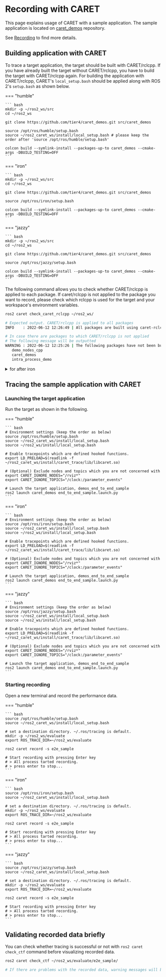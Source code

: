 # Recording with CARET

This page explains usage of CARET with a sample application.
The sample application is located on [caret_demos](https://github.com/tier4/caret_demos.git) repository.

See [Recording](../recording/index.md) to find more details.

## Building application with CARET

To trace a target application, the target should be built with CARET/rclcpp. If you have already built the target without CARET/rclcpp, you have to build the target with CARET/rclcpp again. For building the application with CARET/rclcpp, CARET's `local_setup.bash` should be applied along with ROS 2's `setup.bash` as shown below.

=== "humble"

    ``` bash
    mkdir -p ~/ros2_ws/src
    cd ~/ros2_ws

    git clone https://github.com/tier4/caret_demos.git src/caret_demos

    source /opt/ros/humble/setup.bash
    source ~/ros2_caret_ws/install/local_setup.bash # please keep the order after 'source /opt/ros/humble/setup.bash'

    colcon build --symlink-install --packages-up-to caret_demos --cmake-args -DBUILD_TESTING=OFF
    ```

=== "iron"

    ``` bash
    mkdir -p ~/ros2_ws/src
    cd ~/ros2_ws

    git clone https://github.com/tier4/caret_demos.git src/caret_demos

    source /opt/ros/iron/setup.bash

    colcon build --symlink-install --packages-up-to caret_demos --cmake-args -DBUILD_TESTING=OFF
    ```

=== "jazzy"

    ``` bash
    mkdir -p ~/ros2_ws/src
    cd ~/ros2_ws

    git clone https://github.com/tier4/caret_demos.git src/caret_demos

    source /opt/ros/jazzy/setup.bash

    colcon build --symlink-install --packages-up-to caret_demos --cmake-args -DBUILD_TESTING=OFF
    ```

The following command allows you to check whether CARET/rclcpp is applied to each package.
If caret/rclcpp is not applied to the package you want to record, please check which rclcpp is used for the target and your workspace's environment variables.

```bash
ros2 caret check_caret_rclcpp ~/ros2_ws/

# Expected output. CARET/rclcpp is applied to all packages
INFO    : 2022-06-12 12:26:49 | All packages are built using caret-rclcpp.

# In case there are packages to which CARET/rclcpp is not applied
# The following message will be outputted
WARNING : 2022-06-12 12:25:26 | The following packages have not been built using caret-rclcpp:
   demo_nodes_cpp
   caret_demos
   intra_process_demo
```

<details>
<summary>for after iron</summary>

There is no need to run following command.

```bash
ros2 caret check_caret_rclcpp ~/ros2_ws/
```

CARET does not require a build using caret-rclcpp with ROS 2 Distributions after iron.

</details>

## Tracing the sample application with CARET

### Launching the target application

Run the target as shown in the following.

=== "humble"

    ``` bash
    # Environment settings (keep the order as below)
    source /opt/ros/humble/setup.bash
    source ~/ros2_caret_ws/install/local_setup.bash
    source ~/ros2_ws/install/local_setup.bash

    # Enable tracepoints which are defined hooked functions.
    export LD_PRELOAD=$(readlink -f ~/ros2_caret_ws/install/caret_trace/lib/libcaret.so)

    # (Optional) Exclude nodes and topics which you are not concerned with
    export CARET_IGNORE_NODES="/rviz*"
    export CARET_IGNORE_TOPICS="/clock:/parameter_events"

    # Launch the target application, demos_end_to_end_sample
    ros2 launch caret_demos end_to_end_sample.launch.py
    ```

=== "iron"

    ``` bash
    # Environment settings (keep the order as below)
    source /opt/ros/iron/setup.bash
    source ~/ros2_caret_ws/install/local_setup.bash
    source ~/ros2_ws/install/local_setup.bash

    # Enable tracepoints which are defined hooked functions.
    export LD_PRELOAD=$(readlink -f ~/ros2_caret_ws/install/caret_trace/lib/libcaret.so)

    # (Optional) Exclude nodes and topics which you are not concerned with
    export CARET_IGNORE_NODES="/rviz*"
    export CARET_IGNORE_TOPICS="/clock:/parameter_events"

    # Launch the target application, demos_end_to_end_sample
    ros2 launch caret_demos end_to_end_sample.launch.py
    ```

=== "jazzy"

    ``` bash
    # Environment settings (keep the order as below)
    source /opt/ros/jazzy/setup.bash
    source ~/ros2_caret_ws/install/local_setup.bash
    source ~/ros2_ws/install/local_setup.bash

    # Enable tracepoints which are defined hooked functions.
    export LD_PRELOAD=$(readlink -f ~/ros2_caret_ws/install/caret_trace/lib/libcaret.so)

    # (Optional) Exclude nodes and topics which you are not concerned with
    export CARET_IGNORE_NODES="/rviz*"
    export CARET_IGNORE_TOPICS="/clock:/parameter_events"

    # Launch the target application, demos_end_to_end_sample
    ros2 launch caret_demos end_to_end_sample.launch.py
    ```

### Starting recording

Open a new terminal and record the performance data.

=== "humble"

    ``` bash
    source /opt/ros/humble/setup.bash
    source ~/ros2_caret_ws/install/local_setup.bash

    # set a destination directory. ~/.ros/tracing is default.
    mkdir -p ~/ros2_ws/evaluate
    export ROS_TRACE_DIR=~/ros2_ws/evaluate

    ros2 caret record -s e2e_sample

    # Start recording with pressing Enter key
    # > All process tarted recording.
    # > press enter to stop...
    ```

=== "iron"

    ``` bash
    source /opt/ros/iron/setup.bash
    source ~/ros2_caret_ws/install/local_setup.bash

    # set a destination directory. ~/.ros/tracing is default.
    mkdir -p ~/ros2_ws/evaluate
    export ROS_TRACE_DIR=~/ros2_ws/evaluate

    ros2 caret record -s e2e_sample

    # Start recording with pressing Enter key
    # > All process tarted recording.
    # > press enter to stop...
    ```

=== "jazzy"

    ``` bash
    source /opt/ros/jazzy/setup.bash
    source ~/ros2_caret_ws/install/local_setup.bash

    # set a destination directory. ~/.ros/tracing is default.
    mkdir -p ~/ros2_ws/evaluate
    export ROS_TRACE_DIR=~/ros2_ws/evaluate

    ros2 caret record -s e2e_sample

    # Start recording with pressing Enter key
    # > All process tarted recording.
    # > press enter to stop...
    ```

## Validating recorded data briefly

You can check whether tracing is successful or not with `ros2 caret check_ctf` command before visualizing recorded data.

```bash
ros2 caret check_ctf ~/ros2_ws/evaluate/e2e_sample/

# If there are problems with the recorded data, warning messages will be displayed.
```
